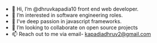 

<!---
dhruvkapadia10/dhruvkapadia10 is a ✨ special ✨ repository because its `README.md` (this file) appears on your GitHub profile.
You can click the Preview link to take a look at your changes.
--->
- 👋 Hi, I’m @dhruvkapadia10 front end web developer.
- 👀 I’m interested in software engineering roles.
- 🌱 I’ve deep passion in javascript frameworks. 
- 💞️ I’m looking to collaborate on open source projects
- 📫 Reach out to me via email- kapadiadhruv2@gmail.com
